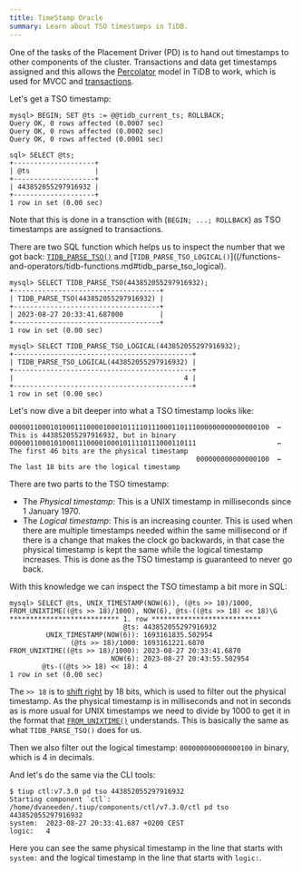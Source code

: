 ```yaml
---
title: TimeStamp Oracle
summary: Learn about TSO timestamps in TiDB.
---
```


One of the tasks of the Placement Driver (PD) is to hand out timestamps to other components of the cluster. Transactions and data get timestamps assigned and this allows the [Percolator](https://research.google.com/pubs/pub36726.html) model in TiDB to work, which is used for MVCC and [transactions](/transaction-overview.md).

Let's get a TSO timestamp:

```
mysql> BEGIN; SET @ts := @@tidb_current_ts; ROLLBACK;
Query OK, 0 rows affected (0.0007 sec)
Query OK, 0 rows affected (0.0002 sec)
Query OK, 0 rows affected (0.0001 sec)

sql> SELECT @ts;
+--------------------+
| @ts                |
+--------------------+
| 443852055297916932 |
+--------------------+
1 row in set (0.00 sec)
```

Note that this is done in a transction with (`BEGIN; ...; ROLLBACK`) as TSO timestamps are assigned to transactions.

There are two SQL function which helps us to inspect the number that we got back: [`TIDB_PARSE_TSO()`](/functions-and-operators/tidb-functions.md#tidb_parse_tso) and [`TIDB_PARSE_TSO_LOGICAL()`]((/functions-and-operators/tidb-functions.md#tidb_parse_tso_logical).

```
mysql> SELECT TIDB_PARSE_TSO(443852055297916932);
+------------------------------------+
| TIDB_PARSE_TSO(443852055297916932) |
+------------------------------------+
| 2023-08-27 20:33:41.687000         |
+------------------------------------+
1 row in set (0.00 sec)

mysql> SELECT TIDB_PARSE_TSO_LOGICAL(443852055297916932);
+--------------------------------------------+
| TIDB_PARSE_TSO_LOGICAL(443852055297916932) |
+--------------------------------------------+
|                                          4 |
+--------------------------------------------+
1 row in set (0.00 sec)
```

Let's now dive a bit deeper into what a TSO timestamp looks like:

```
0000011000101000111000010001011110111000110111000000000000000100  ← This is 443852055297916932, but in binary
0000011000101000111000010001011110111000110111                    ← The first 46 bits are the physical timestamp
                                              000000000000000100  ← The last 18 bits are the logical timestamp
```

There are two parts to the TSO timestamp:

- The *Physical timestamp*: This is a UNIX timestamp in milliseconds since 1 January 1970.
- The *Logical timestamp*: This is an increasing counter. This is used when there are multiple timestamps needed within the same millisecond or if there is a change that makes the clock go backwards, in that case the physical timestamp is kept the same while the logical timestamp increases. This is done as the TSO timestamp is guaranteed to never go back.

With this knowledge we can inspect the TSO timestamp a bit more in SQL:

```
mysql> SELECT @ts, UNIX_TIMESTAMP(NOW(6)), (@ts >> 18)/1000, FROM_UNIXTIME((@ts >> 18)/1000), NOW(6), @ts-((@ts >> 18) << 18)\G
*************************** 1. row ***************************
                            @ts: 443852055297916932
         UNIX_TIMESTAMP(NOW(6)): 1693161835.502954
               (@ts >> 18)/1000: 1693161221.6870
FROM_UNIXTIME((@ts >> 18)/1000): 2023-08-27 20:33:41.6870
                         NOW(6): 2023-08-27 20:43:55.502954
        @ts-((@ts >> 18) << 18): 4
1 row in set (0.00 sec)
```

The `>> 18` is to [shift right](/functions-and-operators/bit-functions-and-operators.md) by 18 bits, which is used to filter out the physical timestamp. As the physical timestamp is in milliseconds and not in seconds as is more usual for UNIX timestamps we need to divide by 1000 to get it in the format that [`FROM_UNIXTIME()`](/functions-and-operators/date-and-time-functions.md) understands. This is basically the same as what `TIDB_PARSE_TSO()` does for us.

Then we also filter out the logical timestamp: `000000000000000100` in binary, which is 4 in decimals.

And let's do the same via the CLI tools:

```
$ tiup ctl:v7.3.0 pd tso 443852055297916932                                                              
Starting component `ctl`: /home/dvaneeden/.tiup/components/ctl/v7.3.0/ctl pd tso 443852055297916932
system:  2023-08-27 20:33:41.687 +0200 CEST
logic:   4
```

Here you can see the same physical timestamp in the line that starts with `system:` and the logical timestamp in the line that starts with `logic:`.
